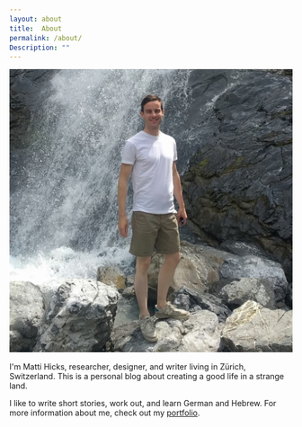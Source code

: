 ```yaml
---
layout: about
title: 	About
permalink: /about/
Description: ""
---
```



<div class="pictureAbout">
	<img src="/assets/images/aboutPic.jpg">
	</div>

<div class="infoAbout">
		<p>I'm Matti Hicks, researcher, designer, and writer living in Zürich, Switzerland. This is a personal blog about creating a good life in a strange land. </p>
		<p>I like to write short stories, work out, and learn German and Hebrew. For more information about me, check out my <a href="https://www.mattihicks.com">portfolio</a>.</p>
</div>

<div class="clearBoth"></div>